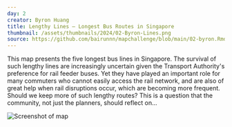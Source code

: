 ```yaml
---
day: 2
creator: Byron Huang
title: Lengthy Lines — Longest Bus Routes in Singapore
thumbnail: /assets/thumbnails/2024/02-Byron-Lines.png
source: https://github.com/bairunnn/mapchallenge/blob/main/02-byron.Rmd
---
```


This map presents the five longest bus lines in Singapore. The survival of such lengthy lines are increasingly uncertain given the Transport Authority's preference for rail feeder buses. Yet they have played an important role for many commuters who cannot easily access the rail network, and are also of great help when rail disruptions occur, which are becoming more frequent. Should we keep more of such lengthy routes? This is a question that the community, not just the planners, should reflect on...

![Screenshot of map](assets/thumbnails/2024/02-Byron-Lines.png)
